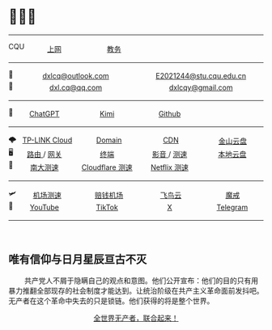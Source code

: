 <style>
    .container {
        display: flex;
        text-align: center;
    }
    .item {
        flex: 1;
        margin: 3px 0;
    }
</style>

# 👨🏽‍💻

---

<div class="container">CQU
    <div class="item">
        <a href="https://login.cqu.edu.cn/" target="_blank"> 上网 </a> 
    </div>
    <div class="item">
        <a href="https://my.cqu.edu.cn/workspace/home" target="_blank"> 教务 </a> 
    </div>
    <div class="item">
        <a href="" target="_blank"> </a> 
    </div>
    <div class="item">
        <a href="" target="_blank"> </a> 
    </div>
</div>

---

<div class="container">📧
    <div class="item">
        <a href="https://outlook.live.com/mail/0/" target="_blank"> dxlcq@outlook.com </a> 
    </div>
    <div class="item">
        <a href="https://mail.cqu.edu.cn/" target="_blank"> E2021244@stu.cqu.edu.cn</a> 
    </div>
</div>

<div class="container">📧
    <div class="item">
        <a href="https://wx.mail.qq.com/" target="_blank"> dxl.cq@qq.com </a> 
    </div>
    <div class="item">
        <a href="https://mail.google.com/mail/u/0/#inbox" target="_blank"> dxlcqy@gmail.com </a> 
    </div>
</div>

---

<div class="container">🤖
    <div class="item">
        <a href="https://chatgpt.com/" target="_blank"> ChatGPT </a> 
    </div>
    <div class="item">
        <a href="https://kimi.moonshot.cn/" target="_blank"> Kimi </a> 
    </div>
    <div class="item">
        <a href="https://github.com/daixll" target="_blank"> Github </a> 
    </div>
    <div class="item">
        <a href="" target="_blank"></a> 
    </div>
</div>

---

<div class="container">🌩
    <div class="item">
        <a href="https://smbcloud.tp-link.com.cn" target="_blank"> TP-LINK Cloud </a> 
    </div>
    <div class="item">
        <a href="https://home.console.aliyun.com/home/dashboard/ProductAndService" target="_blank"> Domain </a> 
    </div>
    <div class="item">
        <a href="https://dash.cloudflare.com/" target="_blank"> CDN </a> 
    </div>
    <div class="item">
        <a href="https://www.kdocs.cn/latest" target="_blank"> 金山云盘 </a> 
    </div>
</div>

<div class="container">🖥️
    <div class="item">
        <a href="http://10.0.0.1" target="_blank"> 路由 </a> / <a href="http://10.0.0.70" target="_blank"> 网关 </a> 
    </div>
    <div class="item">
        <a href="" target="_blank"> 终端 </a> 
    </div>
    <div class="item">
        <a href="" target="_blank"> 影音 </a> / <a href="" target="_blank"> 测速 </a> 
    </div>
    <div class="item">
        <a href="" target="_blank"> 本地云盘 </a> 
    </div>
</div>

<div class="container">🛜
    <div class="item">
        <a href="https://test.nju.edu.cn/" target="_blank">南大测速</a> 
    </div>
    <div class="item">
        <a href="https://speed.cloudflare.com/" target="_blank">Cloudflare 测速</a> 
    </div>
    <div class="item">
        <a href="https://fast.com/" target="_blank">Netflix 测速</a> 
    </div>
    <div class="item">
        <a href="" target="_blank">  </a> 
    </div>
</div>

---

<div class="container">🛩
    <div class="item">
        <a href="https://www.duyaoss.com/archives/3/" target="_blank"> 机场测速 </a> 
    </div>
    <div class="item">
        <a href="https://xn--mes358aby2apfg.com/#/register?code=LiwVR4BR" target="_blank"> 赔钱机场 </a> 
    </div>
    <div class="item">
        <a href="https://feiniaoyun.top/#/register?code=MfZSDsfM" target="_blank"> 飞鸟云 </a> 
    </div>
    <div class="item">
        <a href="https://mojie.me/#/register?code=H6CrDt7x" target="_blank"> 魔戒 </a> 
    </div>
</div>


<div class="container">🌊
    <div class="item">
        <a href="https://www.youtube.com/@骄骄" target="_blank"> YouTube </a> 
    </div>
    <div class="item">
        <a href="https://www.tiktok.com/@daixllg" target="_blank"> TikTok </a> 
    </div>
    <div class="item">
        <a href="https://x.com/dxlcqy" target="_blank"> X </a> 
    </div>
    <div class="item">
        <a href="https://web.telegram.org/a/" target="_blank"> Telegram </a> 
    </div>
</div>

---

<br>

## 唯有信仰与日月星辰亘古不灭


&nbsp;&nbsp;&nbsp;&nbsp;&nbsp;&nbsp;&nbsp;&nbsp;共产党人不屑于隐瞒自己的观点和意图。他们公开宣布：他们的目的只有用暴力推翻全部现存的社会制度才能达到。让统治阶级在共产主义革命面前发抖吧。无产者在这个革命中失去的只是锁链。他们获得的将是整个世界。

<center> <a href="https://www.marxists.org/chinese/marx/01.htm">全世界无产者，联合起来！</a> </center>
